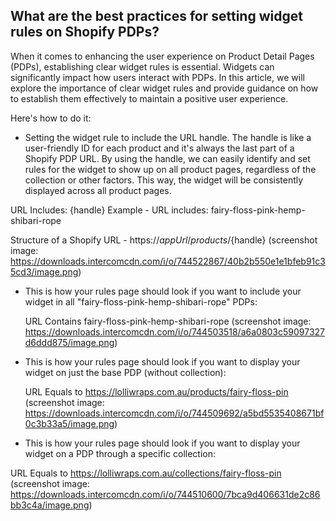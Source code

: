 ## What are the best practices for setting widget rules on Shopify PDPs?

When it comes to enhancing the user experience on Product Detail Pages (PDPs), establishing clear widget rules is essential. Widgets can significantly impact how users interact with PDPs. In this article, we will explore the importance of clear widget rules and provide guidance on how to establish them effectively to maintain a positive user experience.

Here's how to do it:

- Setting the widget rule to include the URL handle. The handle is like a user-friendly ID for each product and it's always the last part of a Shopify PDP URL. By using the handle, we can easily identify and set rules for the widget to show up on all product pages, regardless of the collection or other factors. This way, the widget will be consistently displayed across all product pages.


URL Includes: {handle}
Example - URL includes: fairy-floss-pink-hemp-shibari-rope


Structure of a Shopify URL - https://${appUrl}/products/${handle} (screenshot image: https://downloads.intercomcdn.com/i/o/744522867/40b2b550e1e1bfeb91c35cd3/image.png)


- This is how your rules page should look if you want to include your widget in all "fairy-floss-pink-hemp-shibari-rope" PDPs:

    URL
    Contains fairy-floss-pink-hemp-shibari-rope (screenshot image: https://downloads.intercomcdn.com/i/o/744503518/a6a0803c59097327d6ddd875/image.png)


- This is how your rules page should look if you want to display your widget on just the base PDP (without collection):

  URL
    Equals to https://lolliwraps.com.au/products/fairy-floss-pin (screenshot image: https://downloads.intercomcdn.com/i/o/744509692/a5bd5535408671bf0c3b33a5/image.png)


- This is how your rules page should look if you want to display your widget on a PDP through a specific collection:

 URL
     Equals to https://lolliwraps.com.au/collections/fairy-floss-pin (screenshot image: https://downloads.intercomcdn.com/i/o/744510600/7bca9d406631de2c86bb3c4a/image.png)

